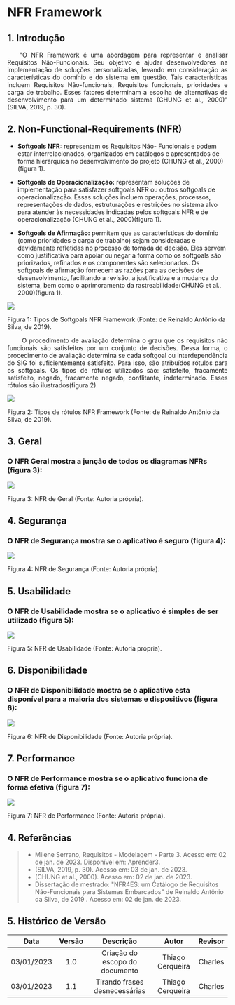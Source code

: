 # NFR Framework 


## 1. Introdução
<p align="justify">&emsp;&emsp;"O NFR Framework é uma abordagem para representar e analisar Requisitos Não-Funcionais. Seu objetivo é ajudar desenvolvedores na implementação de soluções personalizadas, levando em consideração as características do domínio e do sistema em questão. Tais características incluem Requisitos Não-funcionais, Requisitos funcionais, prioridades e carga de trabalho. Esses fatores determinam a escolha de alternativas de desenvolvimento para um determinado sistema (CHUNG et al., 2000)" (SILVA, 2019, p. 30).
</p>

## 2. Non-Functional-Requirements (NFR)


- **Softgoals NFR:** representam os Requisitos Não- Funcionais e podem estar interrelacionados, organizados em catálogos e apresentados de forma hierárquica no desenvolvimento do projeto (CHUNG et al., 2000)(figura 1).

- **Softgoals de Operacionalização:** representam soluções de implementação para
satisfazer softgoals NFR ou outros softgoals de operacionalização. Essas soluções
incluem operações, processos, representações de dados, estruturações e restrições
no sistema alvo para atender às necessidades indicadas pelos softgoals NFR e de
operacionalização (CHUNG et al., 2000)(figura 1).

- **Softgoals de Afirmação:** permitem que as características do domínio (como prioridades e carga de trabalho) sejam consideradas e devidamente refletidas no processo
de tomada de decisão. Eles servem como justificativa para apoiar ou negar a forma
como os softgoals são priorizados, refinados e os componentes são selecionados. Os
softgoals de afirmação fornecem as razões para as decisões de desenvolvimento, facilitando a revisão, a justificativa e a mudança do sistema, bem como o aprimoramento
da rastreabilidade(CHUNG et al., 2000)(figura 1).


<img src="https://raw.githubusercontent.com/Requisitos-de-Software/2022.2-FifaPlus/main/docs/img/cloud.png">  

<p> Figura 1: Tipos de Softgoals NFR Framework (Fonte: de Reinaldo Antônio da Silva, de 2019).</p>


<p align="justify">&emsp;&emsp; O procedimento de avaliação determina o grau que os requisitos não funcionais são satisfeitos por um conjunto de decisões. Dessa forma, o procedimento de avaliação determina
se cada softgoal ou interdependência do SIG foi suficientemente satisfeito. Para isso, são
atribuídos rótulos para os softgoals. Os tipos de rótulos utilizados são: satisfeito, fracamente satisfeito, negado, fracamente negado, conflitante, indeterminado. Esses rótulos são
ilustrados(figura 2)</p>

<img src="https://raw.githubusercontent.com/Requisitos-de-Software/2022.2-FifaPlus/main/docs/img/legenda1.png">  

<p> Figura 2: Tipos de rótulos NFR Framework (Fonte: de Reinaldo Antônio da Silva, de 2019).</p>


## 3. Geral
### O NFR Geral mostra a junção de todos os diagramas NFRs (figura 3):

<img src="https://raw.githubusercontent.com/Requisitos-de-Software/2022.2-FifaPlus/main/docs/img/NFRgeral.png">  
<p> Figura 3: NFR de Geral (Fonte: Autoria própria).</p>

## 4. Segurança
### O NFR de Segurança mostra se o aplicativo é seguro (figura 4):

<img src="https://raw.githubusercontent.com/Requisitos-de-Software/2022.2-FifaPlus/main/docs/img/NFRseguranca.png">  
<p> Figura 4: NFR de Segurança (Fonte: Autoria própria).</p>

## 5. Usabilidade
### O NFR de Usabilidade mostra se o aplicativo é simples de ser utilizado (figura 5):

<img src="https://raw.githubusercontent.com/Requisitos-de-Software/2022.2-FifaPlus/main/docs/img/NFRusabilidade.png">  
<p> Figura 5: NFR de Usabilidade (Fonte: Autoria própria). </p>

## 6. Disponibilidade  
### O NFR de Disponibilidade mostra se o aplicativo esta disponível para a maioria dos sistemas e dispositivos (figura 6):

<img src="https://raw.githubusercontent.com/Requisitos-de-Software/2022.2-FifaPlus/main/docs/img/NFRdisponibilidade.png">  
<p> Figura 6: NFR de Disponibilidade (Fonte: Autoria própria).</p>

## 7. Performance    
### O NFR de Performance mostra se o aplicativo funciona de forma efetiva (figura 7):

<img src="https://raw.githubusercontent.com/Requisitos-de-Software/2022.2-FifaPlus/main/docs/img/NFRperformace.png">  
<p> Figura 7: NFR de Performance (Fonte: Autoria própria).</p>



## 4. Referências

> - Milene Serrano, Requisitos - Modelagem - Parte 3. Acesso em: 02 de jan. de 2023. Disponível em: Aprender3.
> - (SILVA, 2019, p. 30). Acesso em: 03 de jan. de 2023.
> - (CHUNG et al., 2000). Acesso em: 02 de jan. de 2023.
> - Dissertação de mestrado: "NFR4ES: um Catálogo de Requisitos Não-Funcionais para Sistemas Embarcados" de Reinaldo Antônio da Silva, de 2019 . Acesso em: 02 de jan. de 2023.

## 5. Histórico de Versão
| Data |   Versão    |       Descrição       |     Autor     |    Revisor    |
|:------:|:----------:|:---------------------:|:-------------:|:-------------:|
|  03/01/2023  | 1.0 | Criação do escopo do documento  |     Thiago Cerqueira     | Charles |
|  03/01/2023  | 1.1 | Tirando frases desnecessárias |     Thiago Cerqueira     | Charles |
